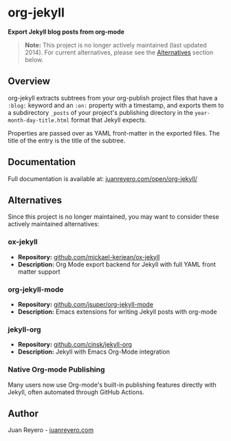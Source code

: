 # org-jekyll

**Export Jekyll blog posts from org-mode**

> **Note:** This project is no longer actively maintained (last updated 2014). For current alternatives, please see the [Alternatives](#alternatives) section below.

## Overview

org-jekyll extracts subtrees from your org-publish project files that have a `:blog:` keyword and an `:on:` property with a timestamp, and exports them to a subdirectory `_posts` of your project's publishing directory in the `year-month-day-title.html` format that Jekyll expects. 

Properties are passed over as YAML front-matter in the exported files. The title of the entry is the title of the subtree.

## Documentation

Full documentation is available at: [juanreyero.com/open/org-jekyll/](http://juanreyero.com/open/org-jekyll/)

## Alternatives

Since this project is no longer maintained, you may want to consider these actively maintained alternatives:

### ox-jekyll
- **Repository:** [github.com/mickael-kerjean/ox-jekyll](https://github.com/mickael-kerjean/ox-jekyll)
- **Description:** Org Mode export backend for Jekyll with full YAML front matter support

### org-jekyll-mode
- **Repository:** [github.com/jsuper/org-jekyll-mode](https://github.com/jsuper/org-jekyll-mode)
- **Description:** Emacs extensions for writing Jekyll posts with org-mode

### jekyll-org
- **Repository:** [github.com/cinsk/jekyll-org](https://github.com/cinsk/jekyll-org)
- **Description:** Jekyll with Emacs Org-Mode integration

### Native Org-mode Publishing
Many users now use Org-mode's built-in publishing features directly with Jekyll, often automated through GitHub Actions.

## Author

Juan Reyero - [juanreyero.com](http://juanreyero.com)
